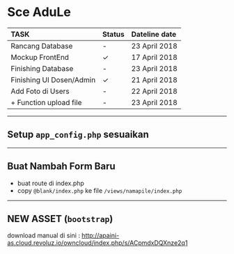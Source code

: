 # Sce AduLe
| TASK | Status | Dateline date |
| :--- | :--- | :--- |
| Rancang Database | - | 23 April 2018 |
| Mockup FrontEnd | ✓ | 17 April 2018 |
| Finishing  Database | - | 23 April 2018 |
| Finishing  UI Dosen/Admin | ✓ | 21 April 2018 |
| Add Foto di Users | - | 22 April 2018 |
| + Function upload file | - | 23 April 2018 |

---

## Setup `app_config.php` sesuaikan 

---

## Buat Nambah Form Baru 
- buat route di index.php
- copy `@blank/index.php` ke file `/views/namapile/index.php`

---

## NEW ASSET (`bootstrap`)
download manual di sini : http://apaini-as.cloud.revoluz.io/owncloud/index.php/s/ACpmdxDQXnze2q1